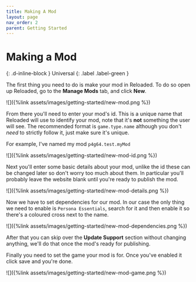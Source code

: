 ```yaml
---
title: Making A Mod 
layout: page
nav_order: 2
parent: Getting Started
---
```


# Making a Mod
{: .d-inline-block }
Universal
{: .label .label-green } 

The first thing you need to do is make your mod in Reloaded. To do so open up Reloaded, go to the **Manage Mods** tab, and click **New**.

![]({%link assets/images/getting-started/new-mod.png %})

From there you'll need to enter your mod's id. This is a unique name that Reloaded will use to identify your mod, note that it's **not** something the user will see. The recommended format is `game.type.name` although you don't *need* to strictly follow it, just make sure it's unique.

For example, I've named my mod `p4g64.test.myMod`

![]({%link assets/images/getting-started/new-mod-id.png %})

Next you'll enter some basic details about your mod, unlike the id these can be changed later so don't worry too much about them. In particular you'll probably leave the website blank until you're ready to publish the mod.

![]({%link assets/images/getting-started/new-mod-details.png %})

Now we have to set dependencies for our mod. In our case the only thing we need to enable is `Persona Essentials`, search for it and then enable it so there's a coloured cross next to the name.

![]({%link assets/images/getting-started/new-mod-dependencies.png %})

After that you can skip over the **Update Support** section without changing anything, we'll do that once the mod's ready for publishing.

Finally you need to set the game your mod is for. Once you've enabled it click save and you're done.

![]({%link assets/images/getting-started/new-mod-game.png %})